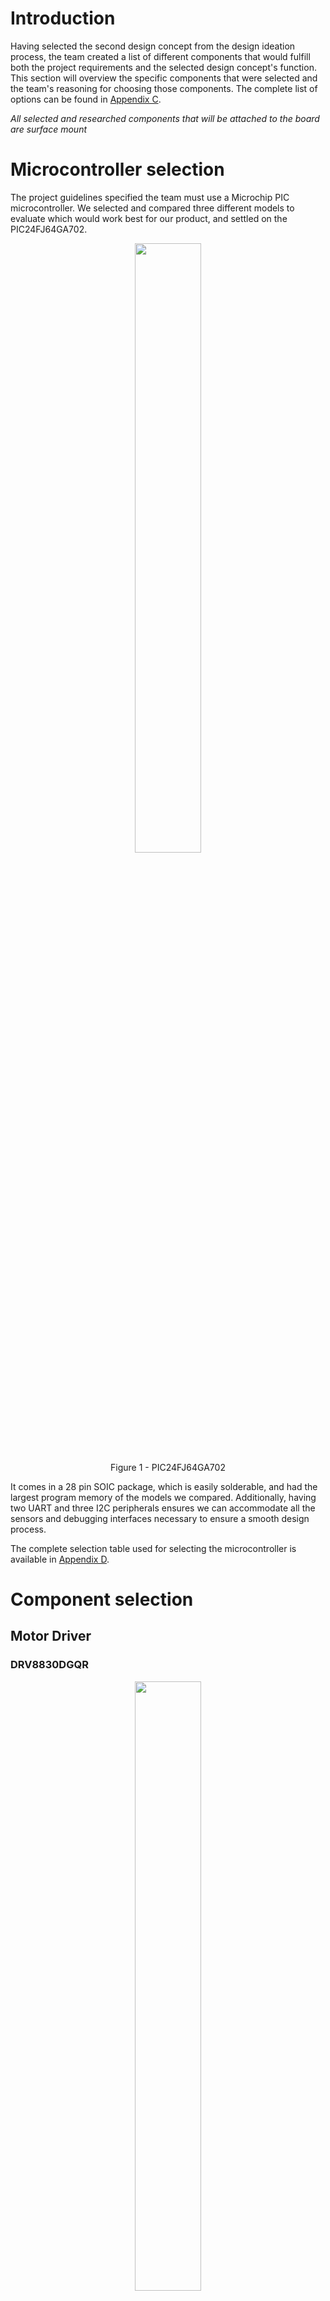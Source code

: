 # Introduction

Having selected the second design concept from the design ideation process, the team created a list of different components that would fulfill both the project requirements and the selected design concept's function. This section will overview the specific components that were selected and the team's reasoning for choosing those components. The complete list of options can be found in [Appendix C](appendix-c-component-selection). 

_*All selected and researched components that will be attached to the board are surface mount*_

# Microcontroller selection
The project guidelines specified the team must use a Microchip PIC microcontroller. We selected and compared three different models to evaluate which would work best for our product, and settled on the PIC24FJ64GA702. 

<figure class="image">
  <div style="text-align: center">
  <img src="media/PIC.png" width="50%"><br>
  Figure 1 - PIC24FJ64GA702
  </div>
</figure>

It comes in a 28 pin SOIC package, which is easily solderable, and had the largest program memory of the models we compared. Additionally, having two UART and three I2C peripherals ensures we can accommodate all the sensors and debugging interfaces necessary to ensure a smooth design process.

The complete selection table used for selecting the microcontroller is available in [Appendix D](appendix-d-microcontroller-selection). 

# Component selection
## Motor Driver

### DRV8830DGQR
<figure class="image">
  <div style="text-align: center">
  <img src="media/MotorDriver.png" width="50%"><br>
  Figure 1 - DRV8830DGQR
  </div>
</figure>

### Selection Reason
With the goal of our project being power efficiency and having an inexpensive product this motor controller provides efficient power distribution and an inexpensive option. Along with this comes the importance of flexibility when a motor may not work as planned.

## Motors

### SERVOMOTOR RC 4.8V
<figure class="image">
  <div style="text-align: center">
  <img src="media/ServoMotor.png" width="50%"><br>
  Figure 2 - SERVOMOTOR RC 4.8V
  </div>
</figure>
 <figure class="image">
  <div style="text-align: center">
  <img src="media/Fan.png" width="50%"><br>
  Figure 3 - OD4010-05HB
  </div>
</figure>

### Selection Reason
With the solenoid's inability to produce sufficient force to turn the switch on/off, the servo motor (DOES NOT MEET REQUIREMENTS but approved by Dr. Aukes) is essential for carrying out this function. In order to meet project requirements, the fan will be used to apply variable speed control and direction for dependent states of the sensors present within the system. The fan will keep moisture out of the board and allow for more accurate sensor measurements.

## Temperature Sensor

### CTC74A4-3.3VCTTR
<figure class="image">
  <div style="text-align: center">
  <img src="media/TC74.png" width="50%"><br>
  Figure 4 - TC74A4-3.3VCTTR
  </div>
</figure>

### Selection Reason
 Compared to the other options, this temperature sensor is the least expensive, which factors into its accuracy and operating temperature ranges. However, this sensor is currently in the team’s possession and as a result is the easiest to obtain. Furthermore, it works on 3.3V, is a surface mount component, and can use the I2C output type. In brief, this option will provide the necessary amount of performance and accuracy required to fulfill the project requirements.

## Humidity Sensor

### HIH6030-021-001
<figure class="image">
  <div style="text-align: center">
  <img src="media/HumiditySensor.png" width="50%"><br>
  Figure 5 - HIH6030-021-001
  </div>
</figure>

### Selection Reason
The main reason for choosing this sensor is that it is half the price of the other two options and since one of the team’s goals is to make a product that is relatively inexpensive, cost plays such an important role in the component selection process. With a decrease in price, there is a loss in accuracy but not by a drastic amount. Another feature to note is that this sensor has a wider operating range than the other two which makes it more adaptable to different environments.

## 3V3 Power Regulator

### RT8059GJ5
<figure class="image">
  <div style="text-align: center">
  <img src="media/PowerRegulator.png" width="50%"><br>
  Figure 6 - RT8059GJ5
  </div>
</figure>

### Selection Reason
As our application is going to be powered from a 5V source, option 1, the RT8059GJ5 switching regulator, makes the most sense. It balances current capability, size, and performance, with a minimum amount of external components. At $0.42 each, and a SOT package, it will reduce production costs and minimize the needed space on the PCB. Compared to the other options, this will provide the best results for the team project.

# Power Budget
Alongside the component selection process, the team built a power budget table, to ensure that there was sufficient power for all peripherals, actuators, and sensors. To simplify use of the design in a bathroom, we targeted using 5V for the main system power and 3.3V for logic. With a 5V 3A power source, we found we had sufficient available power, with margin, to power all the systems. 

The power budget table is shown below (also available directly [here](media/Team_202_Power_Budget_V2.pdf)):
<iframe src="media/Team_202_Power_Budget_V2.pdf" width="100%" height="500px"></iframe>


[Back to Home](index)